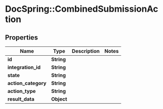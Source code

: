 # DocSpring::CombinedSubmissionAction

## Properties
Name | Type | Description | Notes
------------ | ------------- | ------------- | -------------
**id** | **String** |  | 
**integration_id** | **String** |  | 
**state** | **String** |  | 
**action_category** | **String** |  | 
**action_type** | **String** |  | 
**result_data** | **Object** |  | 


